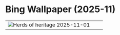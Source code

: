 # Bing Wallpaper (2025-11)

|  |  |  |
|:---:|:---:|:---:|
| ![](https://www.bing.com/th?id=OHR.BisonSprings_EN-CA2849126992_400x240.jpg "Herds of heritage") 2025-11-01 |  |  |

